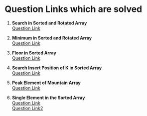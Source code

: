 # Question Links which are solved 

1. <b> Search in Sorted and Rotated Array </b> <br>
[Question Link](https://www.geeksforgeeks.org/problems/search-in-a-rotated-array4618/1?itm_source=geeksforgeeks&itm_medium=article&itm_campaign=practice_card) <br>

2. <b> Minimum in Sorted and Rotated Array </b> <br>
[Question Link](https://www.geeksforgeeks.org/problems/minimum-element-in-a-sorted-and-rotated-array3611/1?itm_source=geeksforgeeks&itm_medium=article&itm_campaign=practice_card) <br>

3. <b> Floor in Sorted Array </b> <br>
[Question Link](https://www.geeksforgeeks.org/problems/floor-in-a-sorted-array-1587115620/1?itm_source=geeksforgeeks&itm_medium=article&itm_campaign=practice_card) <br>

4. <b> Search Insert Position of K in Sorted Array </b> <br>
[Question Link](https://www.geeksforgeeks.org/problems/search-insert-position-of-k-in-a-sorted-array/1?itm_source=geeksforgeeks&itm_medium=article&itm_campaign=practice_card) <br>

5. <b> Peak Element of Mountain Array</b> <br>
[Question Link](https://leetcode.com/problems/peak-index-in-a-mountain-array/description/) <br>

6. <b> Single Element in the Sorted Array</b> <br>
[Question Link](https://leetcode.com/problems/single-element-in-a-sorted-array/description/) <br>
[Question Link2](https://www.geeksforgeeks.org/problems/element-appearing-once2552/1?itm_source=geeksforgeeks&itm_medium=article&itm_campaign=practice_card) <br>


